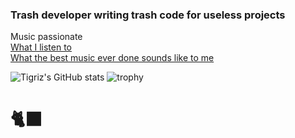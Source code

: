 ### Trash developer writing trash code for useless projects

Music passionate  
[What I listen to](https://www.last.fm/user/Tigriz)  
[What the best music ever done sounds like to me](https://rateyourmusic.com/~Tigriz)  

![Tigriz's GitHub stats](https://github-readme-stats.vercel.app/api?username=tigriz&theme=dark)
![trophy](https://github-profile-trophy.vercel.app/?username=tigriz&theme=darkhub)

# 🐈‍⬛
